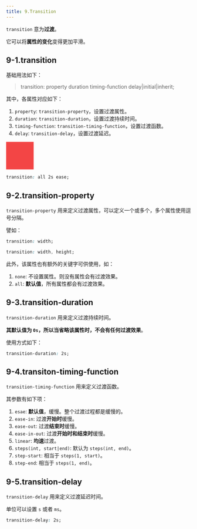 ```yaml
---
title: 9.Transition
---
```


`transition` 意为**过渡**。

它可以将**属性的变化**变得更加平滑。

<style scoped>
  .transition-target {
    width: 75px;
    height: 75px;
    background-color: #F34545;
  }
  .transition-target:hover {
    width: 200px;
  }
</style>

## 9-1.transition

基础用法如下：

>transition: property duration timing-function delay|initial|inherit;

其中，各属性对应如下：

1. `property`: `transition-property`，设置过渡属性。
2. `duration`: `transition-duration`，设置过渡持续时间。
3. `timing-function`: `transition-timing-function`，设置过渡函数。
4. `delay`: `transition-delay`，设置过渡延迟。

<div class="transition-target" style="transition: all 2s ease;"></div>

```css
transition: all 2s ease;
```

## 9-2.transition-property

`transition-property` 用来定义过渡属性，可以定义一个或多个，多个属性使用逗号分隔。

譬如：

```css
transition: width;

transition: width, height;
```

此外，该属性也有额外的关键字可供使用，如：

1. `none`: 不设置属性。则没有属性会有过渡效果。
2. `all`: **默认值**，所有属性都会有过渡效果。

## 9-3.transition-duration

`transition-duration` 用来定义过渡持续时间。

**其默认值为 `0s`，所以当省略该属性时，不会有任何过渡效果**。

使用方式如下：

```css
transition-duration: 2s;
```

## 9-4.transiton-timing-function

`transition-timing-function` 用来定义过渡函数。

其参数有如下项：

1. `esae`: **默认值**，缓慢。整个过渡过程都是缓慢的。
2. `ease-in`: 过渡**开始时**缓慢。
3. `ease-out`: 过渡**结束时**缓慢。
4. `ease-in-out`: 过渡**开始时和结束时**缓慢。
5. `linear`: **均速**过渡。
6. `steps(int, start|end)`: 默认为 `steps(int, end)`。
7. `step-start`: 相当于 `steps(1, start)`。
8. `step-end`: 相当于 `steps(1, end)`。

<style scoped>
  .transition-demo {
    display: flex;
    /* justify-content: center; */
    align-items: center;
    padding: 20px 10px;
  }
  .transition-box {
    margin-right: 50px;
    font-family: Consolas,Menlo,"courier new",monospace;
    font-size: 16px;
  }
  .transition-box .transition-item {
    position: relative;
    background: rgb(40,44,52);
    color: #fff;
    margin-bottom: 10px;
    padding: 2px 5px;
    list-style: none;
    cursor: pointer;
    user-select: none;
  }
  .transition-box .transition-item .radio {
    position: absolute;
    top: 50%;
    left: 0;
    transform: translate(-30px, -50%);
    margin: 0;
    cursor: pointer;
  }
  .transition-box .transition-item .left {
    color: #c5a5c5;
  }
  .transition-box .transition-item .right {
    color: #88c999;
  }
</style>

<template>
  <div class="transition-demo">
    <ul class="transition-box"></ul>
    <div id="target" class="transition-target" style="transition-property: width;transition-duration: 2s;"></div>
  </div>
</template>

<script>
  export default {
    mounted () {
      var box = document.querySelector('#target')
      var registerBox = document.querySelector('.transition-box')
      // 生成Dom
      var filterList = ['ease', 'ease-in', 'ease-out', 'ease-in-out', 'linear', 'steps(3, start)', 'steps(3, end)', 'step-start', 'step-end']
      var htmlList = filterList.map(item => {
        return `<li class="transition-item" data-id="${item}">
          <input type="radio" class="radio">
          <span class="left">transition-timing-function</span>:
          <span class="right">${item}</span>;
        </li>`
      })
      registerBox.innerHTML = htmlList.join('')
      // 注册事件
      registerBox.addEventListener('click', function (e) {
        // !!!找到最近的祖先节点li，这里是为了保证内部span也能冒泡
        var li = e.target.closest('li')
        if (!li) return
        if (!registerBox.contains(li)) return
        // 判断li上有没有id
        var id = li.dataset.id
        if (!id) return
        // 设置box
        box.style.transitionTimingFunction = id
        box.style.width = '200px'
        // 取消选中兄弟节点的单选按钮
        var children = li.parentNode.children
        for (var i = 0; i < children.length; i++) {
          var item = children[i]
          var radio = item.children[0]
          if (item.dataset.id === id) {
            radio.checked = true
            continue
          }
          radio.checked = false
        }
      })
      // 过渡结束后
      box.addEventListener('transitionend', function (e) {
        this.style.width = '75px'
      })
      // 鼠标移入
      box.addEventListener('mouseenter', function (e) {
        this.style.width = '200px'
      })
    }
  }
</script>

## 9-5.transition-delay

`transition-delay` 用来定义过渡延迟时间。

单位可以设置 `s` 或者 `ms`。

```css
transition-delay: 2s;
```

